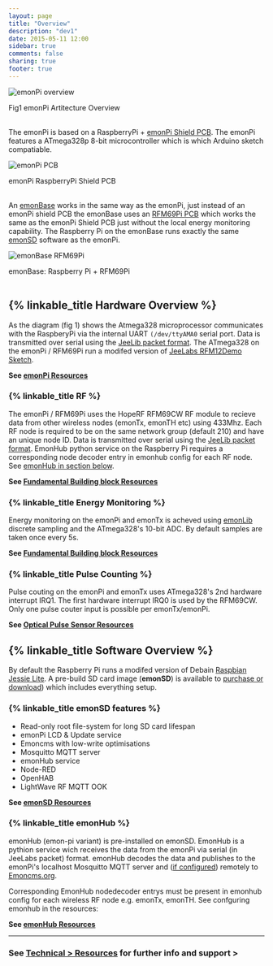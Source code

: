 ```yaml
---
layout: page
title: "Overview"
description: "dev1"
date: 2015-05-11 12:00
sidebar: true
comments: false
sharing: true
footer: true
---
```


![emonPi overview](https://github.com/openenergymonitor/emonpi/raw/master/docs/emonPi_System_Diagram.png)
<figcaption>Fig1 emonPi Artitecture Overview</figcaption><br>

The emonPi is based on a RaspberryPi + [emonPi Shield PCB](https://wiki.openenergymonitor.org/index.php/EmonPi). The emonPi features a ATmega328p 8-bit microcontroller which is which Arduino sketch compatiable.

![emonPi PCB](https://github.com/openenergymonitor/Hardware/raw/master/emonPi/emonPi_V1_6/photo.png)
<figcaption>emonPi RaspberryPi Shield PCB</figcaption><br>

An [emonBase](http://shop.openenergymonitor.com/emonbase-web-connected-base-station/) works in the same way as the emonPi, just instead of an emonPi shield PCB the emonBase uses an [RFM69Pi PCB](http://shop.openenergymonitor.com/rfm69pi-433mhz-raspberry-pi-base-station-receiver-board/) which works the same as the emonPi Shield PCB just without the local energy monitoring capability. The Raspberry Pi on the emonBase runs exactly the same [emonSD](#emonsd-features) software as the emonPi.

![emonBase RFM69Pi](https://wiki.openenergymonitor.org/images/thumb/RFM69Pi_RasPi.JPG/1500px-RFM69Pi_RasPi.JPG)
<figcaption>emonBase: Raspberry Pi + RFM69Pi</figcaption><br>

## {% linkable_title Hardware Overview %}

As the diagram (fig 1) shows the Atmega328 microprocessor communicates with the RaspberyPi via the internal UART `(/dev/ttyAMA0` serial port. Data is transmitted over serial using the [JeeLib packet format](http://jeelabs.org/2011/06/09/rf12-packet-format-and-design/). The ATmega328 on the emonPi / RFM69Pi run a modifed version of [JeeLabs RFM12Demo Sketch](http://jeelabs.net/projects/jeelib/wiki/RF12demo).

**See [emonPi Resources](/technical/resources#emonpi)**

### {% linkable_title RF %}

The emonPi / RFM69Pi uses the HopeRF RFM69CW RF module to recieve data from other wireless nodes (emonTx, emonTH etc) using 433Mhz. Each RF node is required to be on the same network group (default 210) and have an unique node ID. Data is transmitted over serial using the [JeeLib packet format](http://jeelabs.org/2011/06/09/rf12-packet-format-and-design/). EmonHub python service on the Raspberry Pi requires a corresponding node decoder entry in emonhub config for each RF node. See [emonHub in section below](#emonhub).

**See [Fundamental Building block Resources](/technical/resources/fundamentals)**


### {% linkable_title Energy Monitoring %}

Energy monitoring on the emonPi and emonTx is acheved using [emonLib](https://github.com/openenergymonitor/emonlib) discrete sampling and the ATmega328's 10-bit ADC. By default samples are taken once every 5s.

**See [Fundamental Building block Resources](/technical/resources#fundamentals)**

### {% linkable_title Pulse Counting %}

Pulse couting on the emonPi and emonTx uses ATmega328's 2nd hardware interrupt IRQ1. The first hardware interrupt IRQ0 is used by the RFM69CW. Only one pulse couter input is possible per emonTx/emonPi.

**See [Optical Pulse Sensor Resources](/technical/resources#optical-pulse-counter)**

## {% linkable_title Software Overview %}

By default the Raspberry Pi runs a modifed version of Debain [Raspbian Jessie Lite](https://www.raspberrypi.org/downloads/raspbian/). A pre-build SD card image (**emonSD**) is available to [purchase or download](https://github.com/openenergymonitor/emonpi/Docs/emonSD-pre-built-SD-card-Download-&-Change-Log)) which includes everything setup.

### {% linkable_title emonSD features %}

 - Read-only root file-system for long SD card lifespan
 - emonPi LCD & Update service
 - Emoncms with low-write optimisations
 - Mosquitto MQTT server
 - emonHub service
 - Node-RED
 - OpenHAB
 - LightWave RF MQTT OOK

**See [emonSD Resources](/technical/resources#emonsd)**

### {% linkable_title emonHub %}

emonHub (emon-pi variant) is pre-installed on emonSD. EmonHub is a pythion service wich receives the data from the emonPi via serial (in JeeLabs packet) format. emonHub decodes the data and publishes to the emonPi's localhost Mosquitto MQTT server and ([if configured](/setup/remote)) remotely to [Emoncms.org](https://emoncms.org).

Corresponding EmonHub nodedecoder entrys must be present in emonhub config for each wireless RF node e.g. emonTx, emonTH. See confguring emonhub in the resources:

**See [emonHub Resources](/technical/resources#emonhub)**

***

### See [Technical > Resources](/technical/resources) for further info and support >




